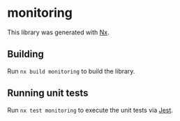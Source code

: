# monitoring

This library was generated with [Nx](https://nx.dev).

## Building

Run `nx build monitoring` to build the library.

## Running unit tests

Run `nx test monitoring` to execute the unit tests via [Jest](https://jestjs.io).

